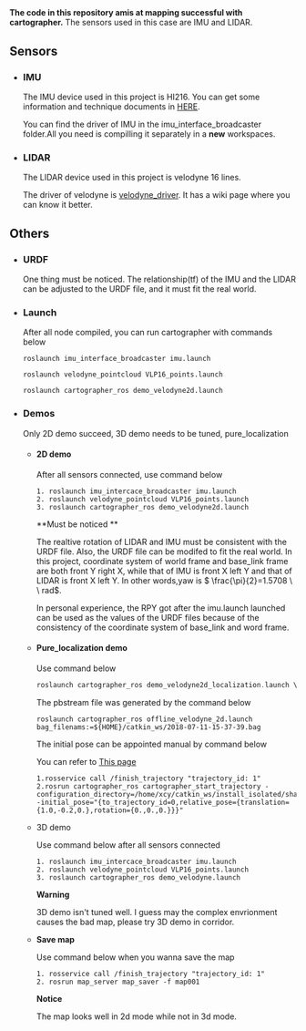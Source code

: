 ## 
**The code in this repository amis at mapping successful with cartographer.**
The sensors used in this case are IMU and LIDAR.
## Sensors
- ### IMU
  The IMU device used in this project is HI216. You can get some information and technique documents in [HERE](http://www.hipnuc.com/).

  You can find the driver of IMU in the imu_interface_broadcaster folder.All you need is compilling it separately in a **new** workspaces.

- ### LIDAR
  The LIDAR device used in this project is velodyne 16 lines.

  The driver of velodyne is [velodyne_driver](http://wiki.ros.org/velodyne_driver). It has a wiki page where you can know it better.

## Others

- ### URDF
  One thing must be noticed. The relationship(tf) of the IMU and the LIDAR can be adjusted to the URDF file, and it must fit the real world.

- ### Launch 
  After all node compiled, you can run cartographer with commands below

  `roslaunch imu_interface_broadcaster imu.launch`

  `roslaunch velodyne_pointcloud VLP16_points.launch`

  `roslaunch cartographer_ros demo_velodyne2d.launch`

- ### Demos

  Only 2D demo succeed, 3D demo needs to be tuned, pure_localization

  - #### 2D demo 

    After all sensors connected, use command below

    ```
    1. roslaunch imu_intercace_broadcaster imu.launch
    2. roslaunch velodyne_pointcloud VLP16_points.launch
    3. roslaunch cartographer_ros demo_velodyne2d.launch
    ```

    **Must be  noticed **

    The realtive rotation of LIDAR and IMU must be consistent with the URDF file. Also, the URDF file can be modifed to fit the real world. In this project, coordinate system of world frame and base_link frame are both front Y right X, while that of IMU is front X left Y and that of LIDAR is front X  left Y. In other words,yaw is $ \frac{\pi}{2}=1.5708 \ \ rad$.

    In personal experience, the RPY got after the imu.launch launched can be used as the values of the URDF files because of the consistency of the coordinate system of base_link and word frame.

  - #### Pure_localization demo

    Use command below

    ```c++
    roslaunch cartographer_ros demo_velodyne2d_localization.launch \ load_state_filename:=${HOME}/catkin_ws/2018-07-11-15-37-39.bag.pbstream \ bag_filename:=${HOME}/catkin_ws/2018-07-11-21-23-42.bag
    ```

    The pbstream file was generated by the command below

    ```
    roslaunch cartographer_ros offline_velodyne_2d.launch bag_filenams:=${HOME}/catkin_ws/2018-07-11-15-37-39.bag
    ```

    The initial pose can be appointed manual by command below

    You can refer to [This page](https://github.com/googlecartographer/cartographer_ros/issues/579#issuecomment-351482589)

    ```
    1.rosservice call /finish_trajectory "trajectory_id: 1"
    2.rosrun cartographer_ros cartographer_start_trajectory -configuration_directory=/home/xcy/catkin_ws/install_isolated/share/cartographer_ros/configuration_files/ -initial_pose="{to_trajectory_id=0,relative_pose={translation={1.0,-0.2,0.},rotation={0.,0.,0.}}}"
    ```

  - 3D demo

    Use command below after all sensors connected

    ```
    1. roslaunch imu_intercace_broadcaster imu.launch
    2. roslaunch velodyne_pointcloud VLP16_points.launch
    3. roslaunch cartographer_ros demo_velodyne.launch
    ```

    **Warning**

    3D demo isn't tuned well. I guess may the complex envrionment causes the bad map, please try 3D demo in corridor.

  - **Save map**

    Use command below when you wanna save the map

    ```
    1. rosservice call /finish_trajectory "trajectory_id: 1"
    2. rosrun map_server map_saver -f map001
    ```

    **Notice**

    The map looks well in 2d mode while not in 3d mode.
